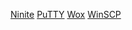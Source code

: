 [Ninite](https://ninite.com/)
[PuTTY](https://www.putty.org/)
[Wox](http://www.wox.one/)
[WinSCP](https://winscp.net/eng/index.php)
